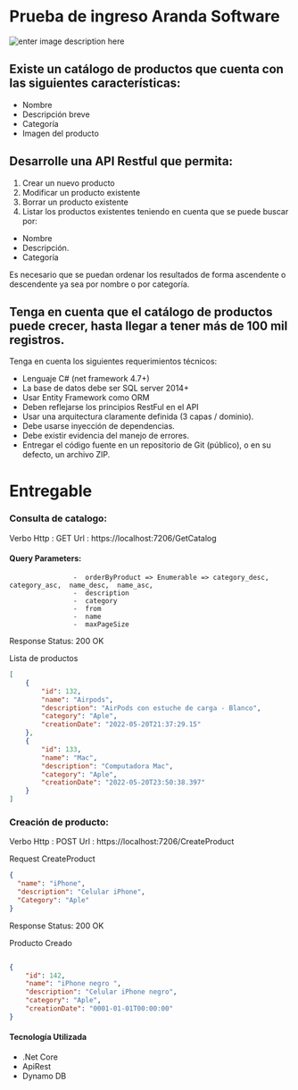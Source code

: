 # Prueba de ingreso Aranda Software

![enter image description here](https://i.postimg.cc/906RHhfH/logo-Aranda.png)


## Existe un catálogo de productos que cuenta con las siguientes características:
- Nombre
- Descripción breve
- Categoría
- Imagen del producto

## Desarrolle una API Restful que permita:
1. Crear un nuevo producto
2. Modificar un producto existente
3. Borrar un producto existente
4. Listar los productos existentes teniendo en cuenta que se puede buscar por:

- Nombre
- Descripción.
- Categoría

Es necesario que se puedan ordenar los resultados de forma ascendente o
descendente ya sea por nombre o por categoría.

## Tenga en cuenta que el catálogo de productos puede crecer, hasta llegar a tener más de 100 mil registros.

Tenga en cuenta los siguientes requerimientos técnicos:

- Lenguaje C# (net framework 4.7+)
- La base de datos debe ser SQL server 2014+
- Usar Entity Framework como ORM
- Deben reflejarse los principios RestFul en el API
- Usar una arquitectura claramente definida (3 capas / dominio).
- Debe usarse inyección de dependencias.
- Debe existir evidencia del manejo de errores.
- Entregar el código fuente en un repositorio de Git (público), o en su defecto, un
archivo ZIP.


# Entregable

###  Consulta de catalogo:

Verbo Http : GET
Url : https://localhost:7206/GetCatalog
####  Query Parameters:
  
                    -  orderByProduct => Enumerable => category_desc, category_asc,  name_desc,  name_asc,
                    -  description
                    -  category
                    -  from
                    -  name
                    -  maxPageSize

Response Status: 200 OK

Lista de productos
```json
[
    {
        "id": 132,
        "name": "Airpods",
        "description": "AirPods con estuche de carga - Blanco",
        "category": "Aple",
        "creationDate": "2022-05-20T21:37:29.15"
    },
    {
        "id": 133,
        "name": "Mac",
        "description": "Computadora Mac",
        "category": "Aple",
        "creationDate": "2022-05-20T23:50:38.397"
    }
]
```

###  Creación de producto:

Verbo Http : POST
Url : https://localhost:7206/CreateProduct


Request CreateProduct

```json
{
  "name": "iPhone",
  "description": "Celular iPhone",
  "Category": "Aple"
}
```



Response Status: 200 OK

Producto Creado
```json

{
    "id": 142,
    "name": "iPhone negro ",
    "description": "Celular iPhone negro",
    "category": "Aple",
    "creationDate": "0001-01-01T00:00:00"
}

```


#### Tecnología Utilizada
- .Net Core
-  ApiRest
-  Dynamo DB
